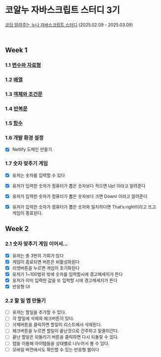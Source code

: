 # 코알누 자바스크립트 스터디 3기
[코딩 알려주는 누나 자바스크립트 스터디](https://codingnoona.thinkific.com/pages/3c7ff4) (2025.02.09 - 2025.03.09)

<br/>

## Week 1
### 1.1 [변수와 자료형](https://hackmd.io/@qEGG2y5qSJeoFpoWLh1Dzw/BJ_D0MwF1x)
### 1.2 [배열](https://hackmd.io/@qEGG2y5qSJeoFpoWLh1Dzw/HyrORqvK1x)
### 1.3 [객체와 조건문](https://hackmd.io/@qEGG2y5qSJeoFpoWLh1Dzw/S1VhFqDFyg)
### 1.4 [반복문](https://hackmd.io/@qEGG2y5qSJeoFpoWLh1Dzw/ByEUFjDFJx)
### 1.5 [함수](https://hackmd.io/@qEGG2y5qSJeoFpoWLh1Dzw/B1pyKXitkg)
### 1.6 개발 환경 설정
  - [x] Netlify 도메인 만들기 
### 1.7 숫자 맞추기 게임

  - [x] 유저는 숫자를 입력할 수 있다
  - [x] 유저가 입력한 숫자가 컴퓨터가 뽑은 숫자보다 작으면 Up! 이라고 알려준다
  - [x] 유저가 입력한 숫자가 컴퓨터가 뽑은 숫자보다 크면 Down! 이라고 알려준다
  - [x] 유저가 입력한 숫자가 컴퓨터가 뽑은 숫자와 일치하다면 That’s right이라고 뜨고 게임이 종료된다.


## Week 2
### 2.1 숫자 맞추기 게임 이어서...
  - [x] 유저는 총 3번의 기회가 있다
  - [x] 게임이 종료되면 버튼은 비활성화된다
  - [x] 리셋버튼을 누르면 게임이 초기화된다
  - [x] 유저가 1~100범위 밖에 숫자를 입력할시에 경고메세지가 뜬다
  - [x] 유저가 이미 입력한 값을 또 입력할 시에 경고메세지가 뜬다
  - [x] 반응형 UI
### 2.2 할 일 앱 만들기
  - [ ] 유저는 할일을 추가할 수 있다.
  - [ ] 각 할일에 삭제와 체크버튼이 있다.
  - [ ] 삭제버튼을 클릭하면 할일이 리스트에서 삭제된다.
  - [ ] 체크버튼을 누르면 할일이 끝난것으로 간주하고 밑줄이간다.
  - [ ] 끝난 할일은 되돌리기 버튼을 클릭하면 다시 되돌릴 수 있다.
  - [ ] 탭을 이용해 아이템들을 상태별로 나누어서 볼 수 있다.
  - [ ] 모바일 버전에서도 확인할 수 있는 반응형 웹이다
